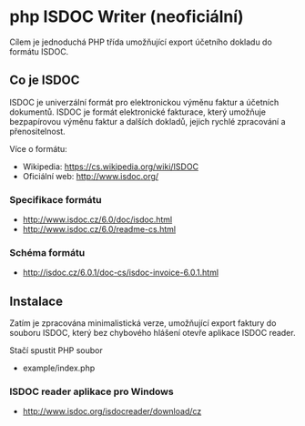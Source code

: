 
# php ISDOC Writer (neoficiální)
Cílem je jednoduchá PHP třída umožňující export účetního dokladu do formátu ISDOC.

## Co je ISDOC
ISDOC je univerzální formát pro elektronickou výměnu faktur a účetních dokumentů.
ISDOC je formát elektronické fakturace, který umožňuje bezpapírovou výměnu faktur a dalších dokladů, jejich rychlé zpracování a přenositelnost.

Více o formátu:
* Wikipedia: https://cs.wikipedia.org/wiki/ISDOC
* Oficiální web: http://www.isdoc.org/

### Specifikace formátu
* http://www.isdoc.cz/6.0/doc/isdoc.html
* http://www.isdoc.cz/6.0/readme-cs.html

### Schéma formátu
* http://isdoc.cz/6.0.1/doc-cs/isdoc-invoice-6.0.1.html

## Instalace
Zatím je zpracována minimalistická verze, umožňující export faktury do souboru ISDOC, který bez chybového hlášení otevře aplikace ISDOC reader.

Stačí spustit PHP soubor
* example/index.php

### ISDOC reader aplikace pro Windows
* http://www.isdoc.org/isdocreader/download/cz
